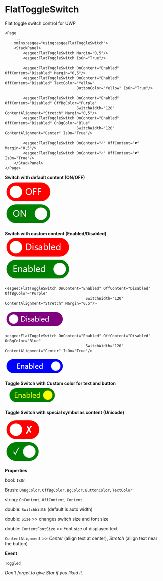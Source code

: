 # FlatToggleSwitch
Flat toggle switch control for UWP

```xaml
<Page
    ...
    xmlns:esgee="using:esgeeFlatToggleSwitch">
    <StackPanel>
        <esgee:FlatToggleSwitch Margin="0,5"/>
        <esgee:FlatToggleSwitch IsOn="True"/>

        <esgee:FlatToggleSwitch OnContent="Enabled" OffContent="Disabled" Margin="0,5"/>
        <esgee:FlatToggleSwitch OnContent="Enabled" OffContent="Disabled" TextColor="Yellow" 
                                ButtonColor="Yellow" IsOn="True"/>

        <esgee:FlatToggleSwitch OnContent="Enabled" OffContent="Disabled" OffBgColor="Purple"
                                SwitchWidth="120" ContentAlignment="Stretch" Margin="0,5"/>
        <esgee:FlatToggleSwitch OnContent="Enabled" OffContent="Disabled" OnBgColor="Blue"
                                SwitchWidth="120" ContentAlignment="Center" IsOn="True"/>

        <esgee:FlatToggleSwitch OnContent="✓" OffContent="✘" Margin="0,5"/>
        <esgee:FlatToggleSwitch OnContent="✓" OffContent="✘" IsOn="True"/>
    </StackPanel>
</Page>
```  
            
**Switch with default content (ON/OFF)**  
![ON OFF Switch](https://github.com/ersuman/FlatToggleSwitch/blob/master/OnOff1.PNG)

**Switch with custom content (Enabled/Disabled)**  
![](https://github.com/ersuman/FlatToggleSwitch/blob/master/EnabledD.PNG)

```xaml
<esgee:FlatToggleSwitch OnContent="Enabled" OffContent="Disabled" OffBgColor="Purple"
                                    SwitchWidth="120" ContentAlignment="Stretch" Margin="0,5"/>
```
![](https://github.com/ersuman/FlatToggleSwitch/blob/master/disabledPurple.PNG)

```xaml
<esgee:FlatToggleSwitch OnContent="Enabled" OffContent="Disabled" OnBgColor="Blue"
                                    SwitchWidth="120" ContentAlignment="Center" IsOn="True"/>
```
![](https://github.com/ersuman/FlatToggleSwitch/blob/master/enabled%20blue.PNG)

**Toggle Switch with Custom color for text and button**
![](https://github.com/ersuman/FlatToggleSwitch/blob/master/enabled%20green%20yellow.PNG)

**Toggle Switch with special symbol as content (Unicode)**
                              
![](https://github.com/ersuman/FlatToggleSwitch/blob/master/tickCross.PNG)


**Properties**

bool: `IsOn`

Brush: `OnBgColor`, `OffBgColor`, `BgColor`, `ButtonColor`, `TextColor`

string: `OnContent`, `OffContent`, `Content`

double: `SwitchWidth` (default is auto width)

double: `Size` >> changes switch size and font size

double: `ContentFontSize` >> Font size of displayed text

`ContentAlignment` >> *Center* (allign text at center), *Stretch* (allign text near the button)


**Event**

`Toggled`


*Don't forget to give Star if you liked it.*

